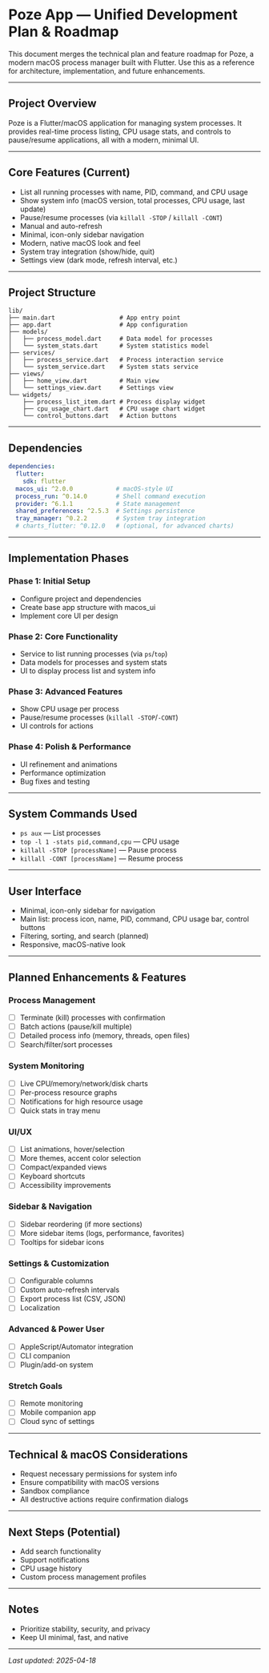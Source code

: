 # Poze App — Unified Development Plan & Roadmap

This document merges the technical plan and feature roadmap for Poze, a modern macOS process manager built with Flutter. Use this as a reference for architecture, implementation, and future enhancements.

---

## Project Overview
Poze is a Flutter/macOS application for managing system processes. It provides real-time process listing, CPU usage stats, and controls to pause/resume applications, all with a modern, minimal UI.

---

## Core Features (Current)
- List all running processes with name, PID, command, and CPU usage
- Show system info (macOS version, total processes, CPU usage, last update)
- Pause/resume processes (via `killall -STOP` / `killall -CONT`)
- Manual and auto-refresh
- Minimal, icon-only sidebar navigation
- Modern, native macOS look and feel
- System tray integration (show/hide, quit)
- Settings view (dark mode, refresh interval, etc.)

---

## Project Structure
```
lib/
├── main.dart                  # App entry point
├── app.dart                   # App configuration
├── models/
│   ├── process_model.dart     # Data model for processes
│   └── system_stats.dart      # System statistics model
├── services/
│   ├── process_service.dart   # Process interaction service
│   └── system_service.dart    # System stats service
├── views/
│   ├── home_view.dart         # Main view
│   └── settings_view.dart     # Settings view
└── widgets/
    ├── process_list_item.dart # Process display widget
    ├── cpu_usage_chart.dart   # CPU usage chart widget
    └── control_buttons.dart   # Action buttons
```

---

## Dependencies
```yaml
dependencies:
  flutter:
    sdk: flutter
  macos_ui: ^2.0.0            # macOS-style UI
  process_run: ^0.14.0        # Shell command execution
  provider: ^6.1.1            # State management
  shared_preferences: ^2.5.3  # Settings persistence
  tray_manager: ^0.2.2        # System tray integration
  # charts_flutter: ^0.12.0   # (optional, for advanced charts)
```

---

## Implementation Phases

### Phase 1: Initial Setup
- Configure project and dependencies
- Create base app structure with macos_ui
- Implement core UI per design

### Phase 2: Core Functionality
- Service to list running processes (via `ps`/`top`)
- Data models for processes and system stats
- UI to display process list and system info

### Phase 3: Advanced Features
- Show CPU usage per process
- Pause/resume processes (`killall -STOP`/`-CONT`)
- UI controls for actions

### Phase 4: Polish & Performance
- UI refinement and animations
- Performance optimization
- Bug fixes and testing

---

## System Commands Used
- `ps aux` — List processes
- `top -l 1 -stats pid,command,cpu` — CPU usage
- `killall -STOP [processName]` — Pause process
- `killall -CONT [processName]` — Resume process

---

## User Interface
- Minimal, icon-only sidebar for navigation
- Main list: process icon, name, PID, command, CPU usage bar, control buttons
- Filtering, sorting, and search (planned)
- Responsive, macOS-native look

---

## Planned Enhancements & Features
### Process Management
- [ ] Terminate (kill) processes with confirmation
- [ ] Batch actions (pause/kill multiple)
- [ ] Detailed process info (memory, threads, open files)
- [ ] Search/filter/sort processes

### System Monitoring
- [ ] Live CPU/memory/network/disk charts
- [ ] Per-process resource graphs
- [ ] Notifications for high resource usage
- [ ] Quick stats in tray menu

### UI/UX
- [ ] List animations, hover/selection
- [ ] More themes, accent color selection
- [ ] Compact/expanded views
- [ ] Keyboard shortcuts
- [ ] Accessibility improvements

### Sidebar & Navigation
- [ ] Sidebar reordering (if more sections)
- [ ] More sidebar items (logs, performance, favorites)
- [ ] Tooltips for sidebar icons

### Settings & Customization
- [ ] Configurable columns
- [ ] Custom auto-refresh intervals
- [ ] Export process list (CSV, JSON)
- [ ] Localization

### Advanced & Power User
- [ ] AppleScript/Automator integration
- [ ] CLI companion
- [ ] Plugin/add-on system

### Stretch Goals
- [ ] Remote monitoring
- [ ] Mobile companion app
- [ ] Cloud sync of settings

---

## Technical & macOS Considerations
- Request necessary permissions for system info
- Ensure compatibility with macOS versions
- Sandbox compliance
- All destructive actions require confirmation dialogs

---

## Next Steps (Potential)
- Add search functionality
- Support notifications
- CPU usage history
- Custom process management profiles

---

## Notes
- Prioritize stability, security, and privacy
- Keep UI minimal, fast, and native

---

_Last updated: 2025-04-18_
